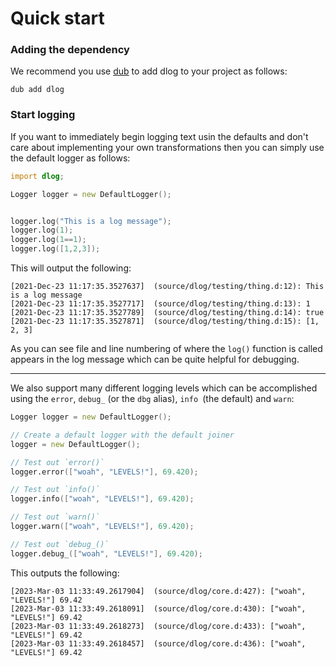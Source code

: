Quick start
===========

### Adding the dependency

We recommend you use [dub](http://code.dlang.org) to add dlog to your project as follows:

```
dub add dlog
```

### Start logging

If you want to immediately begin logging text usin the defaults and don't care about implementing your own transformations then you can 
simply use the default logger as follows:

```d
import dlog;

Logger logger = new DefaultLogger();


logger.log("This is a log message");
logger.log(1);
logger.log(1==1);
logger.log([1,2,3]);
```

This will output the following:

```
[2021-Dec-23 11:17:35.3527637]	(source/dlog/testing/thing.d:12): This is a log message
[2021-Dec-23 11:17:35.3527717]	(source/dlog/testing/thing.d:13): 1
[2021-Dec-23 11:17:35.3527789]	(source/dlog/testing/thing.d:14): true
[2021-Dec-23 11:17:35.3527871]	(source/dlog/testing/thing.d:15): [1, 2, 3]
```

As you can see file and line numbering of where the `log()` function is called appears in the log message which can be quite helpful
for debugging.

---

We also support many different logging levels which can be accomplished using the `error`, `debug_` (or the `dbg` alias), `info `(the default) and `warn`:

```d
Logger logger = new DefaultLogger();

// Create a default logger with the default joiner
logger = new DefaultLogger();

// Test out `error()`
logger.error(["woah", "LEVELS!"], 69.420);

// Test out `info()`
logger.info(["woah", "LEVELS!"], 69.420);

// Test out `warn()`
logger.warn(["woah", "LEVELS!"], 69.420);

// Test out `debug_()`
logger.debug_(["woah", "LEVELS!"], 69.420);
```

This outputs the following:

```
[2023-Mar-03 11:33:49.2617904]	(source/dlog/core.d:427): ["woah", "LEVELS!"] 69.42
[2023-Mar-03 11:33:49.2618091]	(source/dlog/core.d:430): ["woah", "LEVELS!"] 69.42
[2023-Mar-03 11:33:49.2618273]	(source/dlog/core.d:433): ["woah", "LEVELS!"] 69.42
[2023-Mar-03 11:33:49.2618457]	(source/dlog/core.d:436): ["woah", "LEVELS!"] 69.42
```